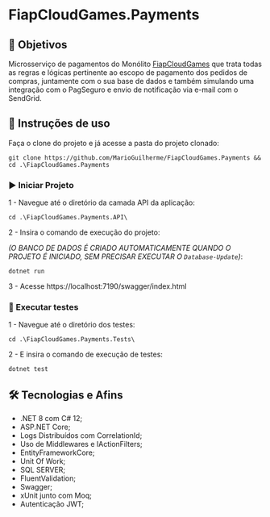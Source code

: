 # FiapCloudGames.Payments

## 📌 Objetivos
Microsserviço de pagamentos do Monólito [FiapCloudGames](https://github.com/MarioGuilherme/FiapCloudGames) que trata todas as regras e lógicas pertinente ao escopo de pagamento dos pedidos de compras, juntamente com o sua base de dados e também simulando uma integração com o PagSeguro e envio de notificação via e-mail com o SendGrid.

## 🚀 Instruções de uso
Faça o clone do projeto e já acesse a pasta do projeto clonado:
```
git clone https://github.com/MarioGuilherme/FiapCloudGames.Payments && cd .\FiapCloudGames.Payments
```

### ▶️ Iniciar Projeto
  1 - Navegue até o diretório da camada API da aplicação:
  ```
  cd .\FiapCloudGames.Payments.API\
  ```
  2 - Insira o comando de execução do projeto:
  
  _(O BANCO DE DADOS É CRIADO AUTOMATICAMENTE QUANDO O PROJETO É INICIADO, SEM PRECISAR EXECUTAR O ```Database-Update```)_:
  ```
  dotnet run
  ```
  3 - Acesse https://localhost:7190/swagger/index.html

### 🧪 Executar testes
  1 - Navegue até o diretório dos testes:
  ```
  cd .\FiapCloudGames.Payments.Tests\
  ```
  2 - E insira o comando de execução de testes:
  ```
  dotnet test
  ```

## 🛠️ Tecnologias e Afins
- .NET 8 com C# 12;
- ASP.NET Core;
- Logs Distribuídos com CorrelationId;
- Uso de Middlewares e IActionFilters;
- EntityFrameworkCore;
- Unit Of Work;
- SQL SERVER;
- FluentValidation;
- Swagger;
- xUnit junto com Moq;
- Autenticação JWT;
